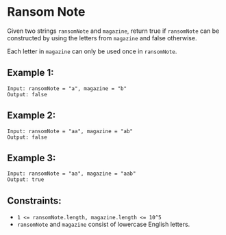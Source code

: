 # Ransom Note

Given two strings `ransomNote` and `magazine`, return true if `ransomNote` can be constructed by using the letters from
`magazine` and false otherwise.

Each letter in `magazine` can only be used once in `ransomNote`.

## Example 1:

```
Input: ransomNote = "a", magazine = "b"
Output: false
```

## Example 2:

```
Input: ransomNote = "aa", magazine = "ab"
Output: false
```

## Example 3:

```
Input: ransomNote = "aa", magazine = "aab"
Output: true
```

## Constraints:

* `1 <= ransomNote.length, magazine.length <= 10^5`
* `ransomNote` and `magazine` consist of lowercase English letters.
